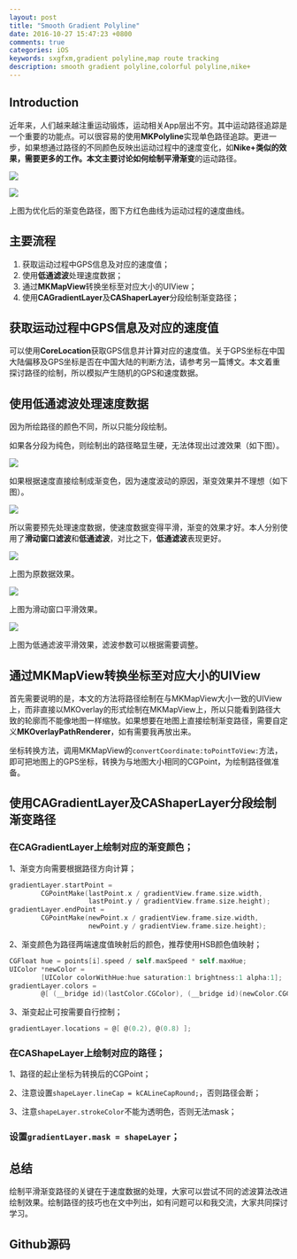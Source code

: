 ```yaml
---
layout: post
title: "Smooth Gradient Polyline"
date: 2016-10-27 15:47:23 +0800
comments: true
categories: iOS
keywords: sxgfxm,gradient polyline,map route tracking
description: smooth gradient polyline,colorful polyline,nike+
---
```


## Introduction

近年来，人们越来越注重运动锻炼，运动相关App层出不穷。其中运动路径追踪是一个重要的功能点。可以很容易的使用**MKPolyline**实现单色路径追踪。更进一步，如果想通过路径的不同颜色反映出运动过程中的速度变化，如**Nike+**类似的效果，需要更多的工作。本文主要讨论如何绘制**平滑渐变**的运动路径。

<!-- more -->

![](http://ofj92itlz.bkt.clouddn.com/GradientPolyline:nike+.jpeg)

![](http://ofj92itlz.bkt.clouddn.com/GradientPolyline:ditongfilter.jpeg)

上图为优化后的渐变色路径，图下方红色曲线为运动过程的速度曲线。

## 主要流程

1. 获取运动过程中GPS信息及对应的速度值；
2. 使用**低通滤波**处理速度数据；
3. 通过**MKMapView**转换坐标至对应大小的UIView；
4. 使用**CAGradientLayer**及**CAShaperLayer**分段绘制渐变路径；

## 获取运动过程中GPS信息及对应的速度值

可以使用**CoreLocation**获取GPS信息并计算对应的速度值。关于GPS坐标在中国大陆偏移及GPS坐标是否在中国大陆的判断方法，请参考另一篇博文。本文着重探讨路径的绘制，所以模拟产生随机的GPS和速度数据。

## 使用**低通滤波**处理速度数据

因为所绘路径的颜色不同，所以只能分段绘制。

如果各分段为纯色，则绘制出的路径略显生硬，无法体现出过渡效果（如下图）。

![](http://ofj92itlz.bkt.clouddn.com/GradientPolyline:pure.jpeg)

如果根据速度直接绘制成渐变色，因为速度波动的原因，渐变效果并不理想（如下图）。

![](http://ofj92itlz.bkt.clouddn.com/GradientPolyline:Gradient.jpeg)

所以需要预先处理速度数据，使速度数据变得平滑，渐变的效果才好。本人分别使用了**滑动窗口滤波**和**低通滤波**，对比之下，**低通滤波**表现更好。

![](http://ofj92itlz.bkt.clouddn.com/GradientPolyline:origin.jpeg)

上图为原数据效果。

![](http://ofj92itlz.bkt.clouddn.com/GradientPolyline:smoothwindow.jpeg)

上图为滑动窗口平滑效果。

![](http://ofj92itlz.bkt.clouddn.com/GradientPolyline:ditongfilter.jpeg)

上图为低通滤波平滑效果，滤波参数可以根据需要调整。

## 通过**MKMapView**转换坐标至对应大小的UIView

首先需要说明的是，本文的方法将路径绘制在与MKMapView大小一致的UIView上，而非直接以MKOverlay的形式绘制在MKMapView上，所以只能看到路径大致的轮廓而不能像地图一样缩放。如果想要在地图上直接绘制渐变路径，需要自定义**MKOverlayPathRenderer**，如有需要我再放出来。

坐标转换方法，调用MKMapView的`convertCoordinate:toPointToView:`方法，即可把地图上的GPS坐标，转换为与地图大小相同的CGPoint，为绘制路径做准备。

## 使用**CAGradientLayer**及**CAShaperLayer**分段绘制渐变路径

### 在**CAGradientLayer**上绘制对应的渐变颜色；

1、渐变方向需要根据路径方向计算；

```objective-c
gradientLayer.startPoint =
        CGPointMake(lastPoint.x / gradientView.frame.size.width,
                    lastPoint.y / gradientView.frame.size.height);
gradientLayer.endPoint =
        CGPointMake(newPoint.x / gradientView.frame.size.width,
                    newPoint.y / gradientView.frame.size.height);
```

2、渐变颜色为路径两端速度值映射后的颜色，推荐使用HSB颜色值映射；

```objective-c
CGFloat hue = points[i].speed / self.maxSpeed * self.maxHue;
UIColor *newColor =
        [UIColor colorWithHue:hue saturation:1 brightness:1 alpha:1];
gradientLayer.colors =
        @[ (__bridge id)(lastColor.CGColor), (__bridge id)(newColor.CGColor) ];
```

3、渐变起止可按需要自行控制；

```objective-c
gradientLayer.locations = @[ @(0.2), @(0.8) ];
```

### 在**CAShapeLayer**上绘制对应的路径；

1、路径的起止坐标为转换后的CGPoint；

2、注意设置`shapeLayer.lineCap = kCALineCapRound;`，否则路径会断；

3、注意`shapeLayer.strokeColor`不能为透明色，否则无法mask；

### 设置`gradientLayer.mask = shapeLayer`；

## 总结

绘制平滑渐变路径的关键在于速度数据的处理，大家可以尝试不同的滤波算法改进绘制效果。绘制路径的技巧也在文中列出，如有问题可以和我交流，大家共同探讨学习。

## Github源码

